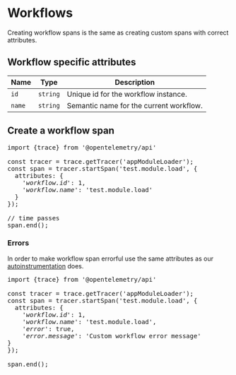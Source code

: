 # Workflows

Creating workflow spans is the same as creating custom spans with correct attributes.

## Workflow specific attributes

|Name|Type|Description|
|---|---|---|
|`id`|`string`|Unique id for the workflow instance.|
|`name`|`string`|Semantic name for the current workflow.|

## Create a workflow span

<pre>import {trace} from '@opentelemetry/api'<br><br>const tracer = trace.getTracer('appModuleLoader');<br>const span = tracer.startSpan('test.module.load', {<br>  attributes: {<br>    <em>'workflow.id'</em>: 1,<br>    <em>'workflow.name'</em>: 'test.module.load'<br>  }<br>});<br><br>// time passes<br>span.end();</pre>

### Errors

In order to make workflow span errorful use the same attributes as our [autoinstrumentation](./docs/Errors.md) does.

<pre>import {trace} from '@opentelemetry/api'<br><br>const tracer = trace.getTracer('appModuleLoader');<br>const span = tracer.startSpan('test.module.load', {<br>  attributes: {<br>    <em>'workflow.id'</em>: 1,<br>    <em>'workflow.name'</em>: 'test.module.load',<br>    <em>'error'</em>: true,<br>    <em>'error.message'</em>: 'Custom workflow error message'<br>}<br>});<br><br>span.end();</pre>
